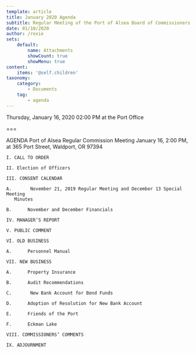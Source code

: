 ```yaml
---
template: article
title: January 2020 Agenda
subtitle: Regular Meeting of the Port of Alsea Board of Commissioners
date: 01/10/2020
author: /roxie
sets:
    default:
        name: Attachments
        showCount: true
        showMenu: true
content:
    items: '@self.children'
taxonomy:
    category: 
        - Documents
    tag: 
        - agenda
---
```


Thursday, January 16, 2020 02:00 PM at the Port Office

===


AGENDA
Port of Alsea Regular Commission Meeting
January 16, 2:00 PM, at 365 Port Street, Waldport, OR  97394

    I. CALL TO ORDER

    II. Election of Officers

    III. CONSENT CALENDAR  

    A.   	 November 21, 2019 Regular Meeting and December 13 Special Meeting
       Minutes  

    B.    	November and December Financials

    IV. MANAGER’S REPORT

    V. PUBLIC COMMENT 

    VI. OLD BUSINESS

    A.   	Personnel Manual

    VII. NEW BUSINESS

    A.  	Property Insurance

    B.  	Audit Recommendations

    C.       New Bank Account for Bond Funds

    D.   	Adoption of Resolution for New Bank Account

    E.   	Friends of the Port

    F.  	Eckman Lake

    VIII. COMMISSIONERS’ COMMENTS

    IX. ADJOURNMENT
